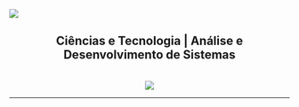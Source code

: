 <img src="https://readme-typing-svg.herokuapp.com/?font=Righteous&size=35&center=true&vCenter=true&width=500&height=70&duration=4000&lines=Olá!+👋;+Seja+bem-vindo!;" />

<div align="center">
  <h2>Ciências e Tecnologia | Análise e Desenvolvimento de Sistemas</h2>
</div>

<br>


<div align="center">  
<img src="https://skillicons.dev/icons?i=html,css,js,ts,python,java,nodejs,cpp,react,git,github,linux,vscode,notion&theme=dark" />
 
<br>
<hr>

 

